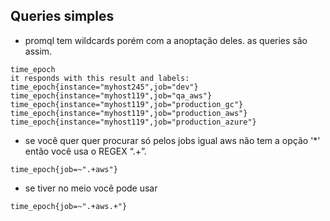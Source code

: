 ## Queries simples

- promql tem wildcards porém com a anoptação deles. as queries são assim.

```
time_epoch
it responds with this result and labels:
time_epoch{instance="myhost245",job="dev"}
time_epoch{instance="myhost119",job="qa_aws"}
time_epoch{instance="myhost119",job="production_gc"}
time_epoch{instance="myhost119",job="production_aws"}
time_epoch{instance="myhost119",job="production_azure"}
```
- se você quer quer procurar só pelos jobs igual aws não tem a opção '*' então você usa o REGEX “.+”.
```
time_epoch{job=~".+aws"}
```

- se tiver no meio você pode usar
```
time_epoch{job=~".+aws.+"}
```